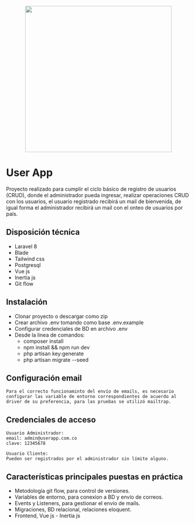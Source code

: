 <p align="center"><a href="https://laravel.com" target="_blank"><img src="https://raw.githubusercontent.com/laravel/art/master/logo-lockup/5%20SVG/2%20CMYK/1%20Full%20Color/laravel-logolockup-cmyk-red.svg" width="400"></a></p>

# User App
<p>
    Proyecto realizado para cumplir el ciclo básico de registro de usuarios (CRUD), donde el administrador pueda ingresar, realizar operaciones CRUD con los usuarios, el usuario registrado recibirá un mail de bienvenida, de igual forma el administrador recibirá un mail con el onteo de usuarios por país.
</p>

## Disposición técnica
<ul>
    <li>Laravel 8</li>
    <li>Blade</li>
    <li>Tailwind css</li>
    <li>Postgresql</li>
    <li>Vue js</li>
    <li>Inertia js</li>
    <li>Git flow</li>
</ul>

## Instalación
<ul>
    <li>Clonar proyecto o descargar como zip</li>
    <li>Crear archivo .env tomando como base .env.example</li>
    <li>Configurar credenciales de BD en archivo .env</li>
    <li>Desde la linea de comandos:
        <ul>
            <li>composer install</li>
            <li>npm install && npm run dev</li>
            <li>php artisan key:generate</li>
            <li>php artisan migrate --seed</li>
        </ul>
     </li>
</ul>

## Configuración email
    Para el correcto funcionaminto del envío de emails, es necesario configurar las variable de entorno correspondientes de acuerdo al driver de su preferencia, para las pruebas se utilizó mailtrap.

## Credenciales de acceso

    Usuario Administrador:
    email: admin@userapp.com.co
    clave: 12345678

    Usuario Cliente:
    Pueden ser registrados por el administrador sin límite alguno.

## Características principales puestas en práctica
<ul>
    <li>
        Metodología git flow, para control de versiones.
    </li>
    <li>
        Variables de entorno, para conexion a BD y envío de correos.
    </li>
    <li>
        Events y Listeners, para gestionar el envío de mails.
    </li>
    <li>
        Migraciones, BD relacional, relaciones eloquent.
    </li>
    <li>
    	Frontend, Vue js - Inertia js 
    </li>
</ul>
